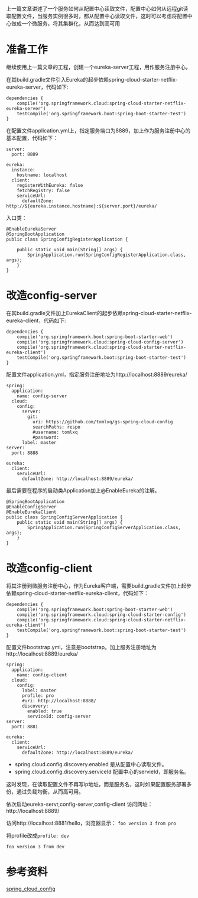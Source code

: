上一篇文章讲述了一个服务如何从配置中心读取文件，配置中心如何从远程git读取配置文件，当服务实例很多时，都从配置中心读取文件，这时可以考虑将配置中心做成一个微服务，将其集群化，从而达到高可用
# 准备工作
继续使用上一篇文章的工程，创建一个eureka-server工程，用作服务注册中心。

在其build.gradle文件引入Eureka的起步依赖spring-cloud-starter-netflix-eureka-server，代码如下:
````
dependencies {
    compile('org.springframework.cloud:spring-cloud-starter-netflix-eureka-server')
    testCompile('org.springframework.boot:spring-boot-starter-test')
}
````

在配置文件application.yml上，指定服务端口为8889，加上作为服务注册中心的基本配置，代码如下：
````
server:
  port: 8889

eureka:
  instance:
    hostname: localhost
  client:
    registerWithEureka: false
    fetchRegistry: false
    serviceUrl:
      defaultZone: http://${eureka.instance.hostname}:${server.port}/eureka/
````
入口类：
````
@EnableEurekaServer
@SpringBootApplication
public class SpringConfigRegisterApplication {

    public static void main(String[] args) {
        SpringApplication.run(SpringConfigRegisterApplication.class, args);
    }
}
````
# 改造config-server
在其build.gradle文件加上EurekaClient的起步依赖spring-cloud-starter-netflix-eureka-client，代码如下:
````
dependencies {
    compile('org.springframework.boot:spring-boot-starter-web')
    compile('org.springframework.cloud:spring-cloud-config-server')
    compile('org.springframework.cloud:spring-cloud-starter-netflix-eureka-client')
    testCompile('org.springframework.boot:spring-boot-starter-test')
}
````

配置文件application.yml，指定服务注册地址为http://localhost:8889/eureka/
````
spring:
  application:
    name: config-server
  cloud:
    config:
      server:
        git:
          uri: https://github.com/tomlxq/gs-spring-cloud-config
          searchPaths: respo
          #username: tomlxq
          #password:
      label: master
server:
  port: 8888
  
eureka:
  client:
    serviceUrl:
      defaultZone: http://localhost:8889/eureka/
````
最后需要在程序的启动类Application加上@EnableEureka的注解。
````
@SpringBootApplication
@EnableConfigServer
@EnableEurekaClient
public class SpringConfigServerApplication {
    public static void main(String[] args) {
        SpringApplication.run(SpringConfigServerApplication.class, args);
    }
}
````
# 改造config-client
将其注册到微服务注册中心，作为Eureka客户端，需要build.gradle文件加上起步依赖spring-cloud-starter-netflix-eureka-client，代码如下：
````
dependencies {
    compile('org.springframework.boot:spring-boot-starter-web')
    compile('org.springframework.cloud:spring-cloud-starter-config')
    compile('org.springframework.cloud:spring-cloud-starter-netflix-eureka-client')
    testCompile('org.springframework.boot:spring-boot-starter-test')
}
````
配置文件bootstrap.yml，注意是bootstrap。加上服务注册地址为http://localhost:8889/eureka/
````
spring:
  application:
    name: config-client
  cloud:
    config:
      label: master
      profile: pro
      #uri: http://localhost:8888/
      discovery:
        enabled: true
        serviceId: config-server
server:
  port: 8881

eureka:
  client:
    serviceUrl:
      defaultZone: http://localhost:8889/eureka/
````

* spring.cloud.config.discovery.enabled 是从配置中心读取文件。
* spring.cloud.config.discovery.serviceId 配置中心的servieId，即服务名。

这时发现，在读取配置文件不再写ip地址，而是服务名，这时如果配置服务部署多份，通过负载均衡，从而高可用。

依次启动eureka-servr,config-server,config-client 
访问网址：http://localhost:8889/

访问http://localhost:8881/hello，浏览器显示：
`foo version 3 from pro`

将profile改成`profile: dev`

`foo version 3 from dev`

# 参考资料
[spring_cloud_config](http://projects.spring.io/spring-cloud/spring-cloud.html#_spring_cloud_config)